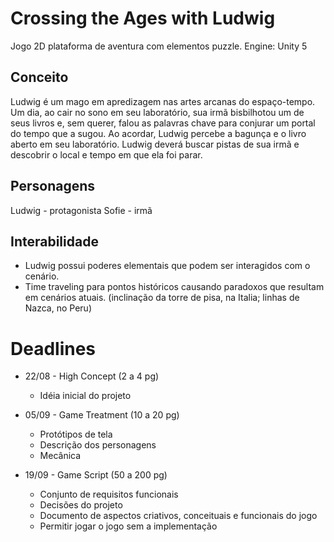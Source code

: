 # Crossing the Ages with Ludwig

Jogo 2D plataforma de aventura com elementos puzzle. 
Engine: Unity 5

## Conceito

Ludwig é um mago em apredizagem nas artes arcanas do espaço-tempo. Um dia, ao cair no sono em seu laboratório, sua irmã bisbilhotou um de seus livros e, sem querer, falou as palavras chave para conjurar um portal do tempo que a sugou. Ao acordar, Ludwig percebe a bagunça e o livro aberto em seu laboratório.
Ludwig deverá buscar pistas de sua irmã e descobrir o local e tempo em que ela foi parar.

## Personagens

Ludwig - protagonista 
Sofie - irmã 

## Interabilidade

  - Ludwig possui poderes elementais que podem ser interagidos com o cenário.
  - Time traveling para pontos históricos causando paradoxos que resultam em cenários atuais. (inclinação da torre de pisa, na Italia; linhas de Nazca, no Peru)


# Deadlines

  - 22/08 - High Concept (2 a 4 pg)
	 - Idéia inicial do projeto

  - 05/09 - Game Treatment (10 a 20 pg)
	 - Protótipos de tela
	 - Descrição dos personagens
	 - Mecânica

  - 19/09 - Game Script (50 a 200 pg)
	 - Conjunto de requisitos funcionais
	 - Decisões do projeto
	 - Documento de aspectos criativos, conceituais e funcionais do jogo
     - Permitir jogar o jogo sem a implementação